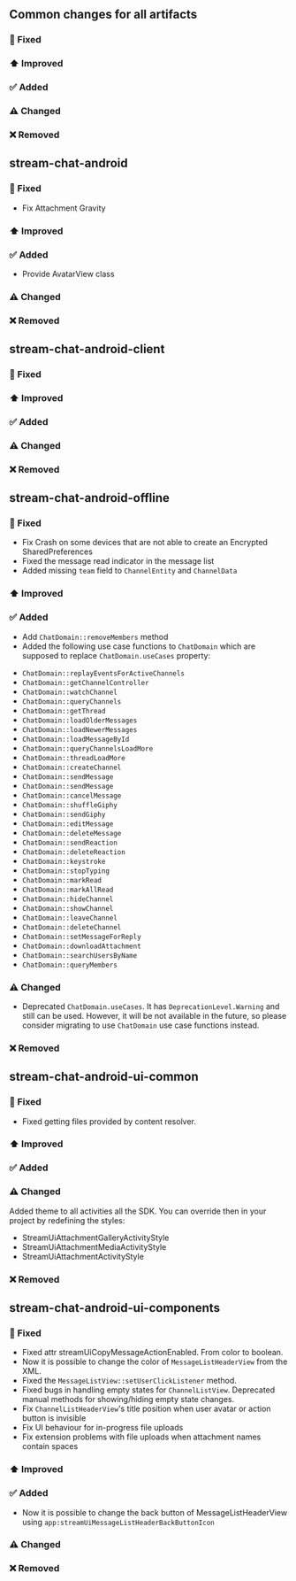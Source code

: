 ## Common changes for all artifacts
### 🐞 Fixed

### ⬆️ Improved

### ✅ Added

### ⚠️ Changed

### ❌ Removed


## stream-chat-android
### 🐞 Fixed
- Fix Attachment Gravity

### ⬆️ Improved

### ✅ Added
- Provide AvatarView class

### ⚠️ Changed

### ❌ Removed


## stream-chat-android-client
### 🐞 Fixed

### ⬆️ Improved

### ✅ Added

### ⚠️ Changed

### ❌ Removed

## stream-chat-android-offline
### 🐞 Fixed
- Fix Crash on some devices that are not able to create an Encrypted SharedPreferences
- Fixed the message read indicator in the message list
- Added missing `team` field to `ChannelEntity` and `ChannelData`
### ⬆️ Improved

### ✅ Added
- Add `ChatDomain::removeMembers` method
- Added the following use case functions to `ChatDomain` which are supposed to replace `ChatDomain.useCases` property:
* `ChatDomain::replayEventsForActiveChannels`
* `ChatDomain::getChannelController`
* `ChatDomain::watchChannel`
* `ChatDomain::queryChannels`
* `ChatDomain::getThread`
* `ChatDomain::loadOlderMessages`
* `ChatDomain::loadNewerMessages`
* `ChatDomain::loadMessageById`
* `ChatDomain::queryChannelsLoadMore`
* `ChatDomain::threadLoadMore`
* `ChatDomain::createChannel`
* `ChatDomain::sendMessage`
* `ChatDomain::sendMessage`
* `ChatDomain::cancelMessage`
* `ChatDomain::shuffleGiphy`
* `ChatDomain::sendGiphy`
* `ChatDomain::editMessage`
* `ChatDomain::deleteMessage`
* `ChatDomain::sendReaction`
* `ChatDomain::deleteReaction`
* `ChatDomain::keystroke`
* `ChatDomain::stopTyping`
* `ChatDomain::markRead`
* `ChatDomain::markAllRead`
* `ChatDomain::hideChannel`
* `ChatDomain::showChannel`
* `ChatDomain::leaveChannel`
* `ChatDomain::deleteChannel`
* `ChatDomain::setMessageForReply`
* `ChatDomain::downloadAttachment`
* `ChatDomain::searchUsersByName`
* `ChatDomain::queryMembers`

### ⚠️ Changed
- Deprecated `ChatDomain.useCases`. It has `DeprecationLevel.Warning` and still can be used. However, it will be not available in the future, so please consider migrating to use `ChatDomain` use case functions instead.

### ❌ Removed


## stream-chat-android-ui-common
### 🐞 Fixed
- Fixed getting files provided by content resolver.

### ⬆️ Improved

### ✅ Added

### ⚠️ Changed
Added theme to all activities all the SDK. You can override then in your project by redefining the styles:
- StreamUiAttachmentGalleryActivityStyle
- StreamUiAttachmentMediaActivityStyle
- StreamUiAttachmentActivityStyle

### ❌ Removed


## stream-chat-android-ui-components
### 🐞 Fixed
- Fixed attr streamUiCopyMessageActionEnabled. From color to boolean.
- Now it is possible to change the color of `MessageListHeaderView` from the XML.
- Fixed the `MessageListView::setUserClickListener` method.
- Fixed bugs in handling empty states for `ChannelListView`. Deprecated manual methods for showing/hiding empty state changes.
- Fix `ChannelListHeaderView`'s title position when user avatar or action button is invisible
- Fix UI behaviour for in-progress file uploads
- Fix extension problems with file uploads when attachment names contain spaces

### ⬆️ Improved

### ✅ Added
- Now it is possible to change the back button of MessageListHeaderView using `app:streamUiMessageListHeaderBackButtonIcon`
### ⚠️ Changed

### ❌ Removed
